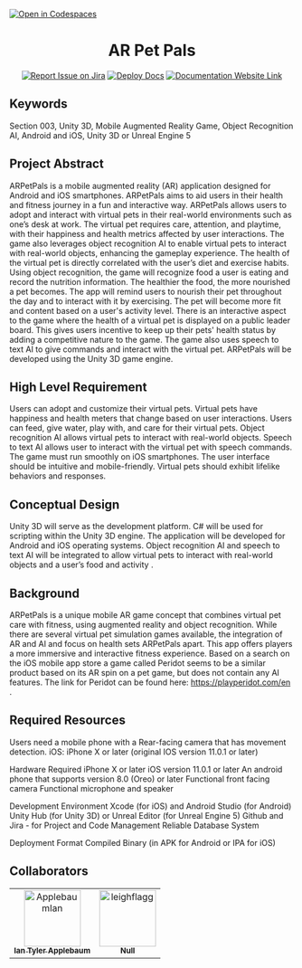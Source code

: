 [![Open in Codespaces](https://classroom.github.com/assets/launch-codespace-7f7980b617ed060a017424585567c406b6ee15c891e84e1186181d67ecf80aa0.svg)](https://classroom.github.com/open-in-codespaces?assignment_repo_id=11817066)
<div align="center">

# AR Pet Pals
[![Report Issue on Jira](https://img.shields.io/badge/Report%20Issues-Jira-0052CC?style=flat&logo=jira-software)](https://temple-cis-projects-in-cs.atlassian.net/jira/software/c/projects/DT/issues)
[![Deploy Docs](https://github.com/ApplebaumIan/tu-cis-4398-docs-template/actions/workflows/deploy.yml/badge.svg)](https://github.com/ApplebaumIan/tu-cis-4398-docs-template/actions/workflows/deploy.yml)
[![Documentation Website Link](https://img.shields.io/badge/-Documentation%20Website-brightgreen)](https://applebaumian.github.io/tu-cis-4398-docs-template/)


</div>


## Keywords

Section 003, Unity 3D, Mobile Augmented Reality Game, Object Recognition AI, Android and iOS, Unity 3D or Unreal Engine 5

## Project Abstract

ARPetPals is a mobile augmented reality (AR) application designed for Android and iOS smartphones. ARPetPals aims to aid users in their health and fitness journey in a fun and interactive way. ARPetPals allows users to adopt and interact with virtual pets in their real-world environments such as one’s desk at work. The virtual pet requires care, attention, and playtime, with their happiness and health metrics affected by user interactions. The game also leverages object recognition AI to enable virtual pets to interact with real-world objects, enhancing the gameplay experience. The health of the virtual pet is directly correlated with the user’s diet and exercise habits. Using object recognition, the game will recognize food a user is eating and record the nutrition information. The healthier the food, the more nourished a pet becomes. The app will remind users to nourish their pet throughout the day and to interact with it by exercising. The pet will become more fit and content based on a user's activity level. There is an interactive aspect to the game where the health of a virtual pet is displayed on a public leader board. This gives users incentive to keep up their pets' health status by adding a competitive nature to the game. The game also uses speech to text AI to give commands and interact with the virtual pet. ARPetPals will be developed using the Unity 3D game engine.


## High Level Requirement

Users can adopt and customize their virtual pets. Virtual pets have happiness and health meters that change based on user interactions. Users can feed, give water, play with, and care for their virtual pets.
Object recognition AI allows virtual pets to interact with real-world objects. Speech to text AI allows user to interact with the virtual pet with speech commands. The game must run smoothly on iOS smartphones.
The user interface should be intuitive and mobile-friendly. Virtual pets should exhibit lifelike behaviors and responses.

## Conceptual Design

Unity 3D will serve as the development platform. C# will be used for scripting within the Unity 3D engine. The application will be developed for Android and iOS operating systems. Object recognition AI and speech to text AI will be integrated to allow virtual pets to interact with real-world objects and a user’s food and activity .

## Background

ARPetPals is a unique mobile AR game concept that combines virtual pet care with fitness, using augmented reality and object recognition. While there are several virtual pet simulation games available, the integration of AR and AI and focus on health sets ARPetPals apart. This app offers players a more immersive and interactive fitness experience. Based on a search on the iOS mobile app store a game called Peridot seems to be a similar product based on its AR spin on a pet game, but does not contain any AI features. The link for Peridot can be found here: https://playperidot.com/en .


## Required Resources

Users need a mobile phone with a Rear-facing camera that has movement detection. 
iOS: iPhone X or later (original IOS version 11.0.1 or later) 

Hardware Required
iPhone X or later
iOS version 11.0.1 or later
An android phone that supports version 8.0 (Oreo) or later
Functional front facing camera
Functional microphone and speaker

Development Environment
Xcode (for iOS) and Android Studio (for Android)
Unity Hub (for Unity 3D) or Unreal Editor (for Unreal Engine 5)
Github and Jira - for Project and Code Management
Reliable Database System

Deployment Format
Compiled Binary (in APK for Android or IPA for iOS)


## Collaborators

[//]: # ( readme: collaborators -start )
<table>
<tr>
    <td align="center">
        <a href="https://github.com/ApplebaumIan">
            <img src="https://avatars.githubusercontent.com/u/9451941?v=4" width="100;" alt="ApplebaumIan"/>
            <br />
            <sub><b>Ian Tyler Applebaum</b></sub>
        </a>
    </td>
    <td align="center">
        <a href="https://github.com/leighflagg">
            <img src="https://avatars.githubusercontent.com/u/77810293?v=4" width="100;" alt="leighflagg"/>
            <br />
            <sub><b>Null</b></sub>
        </a>
    </td></tr>
</table>

[//]: # ( readme: collaborators -end )
